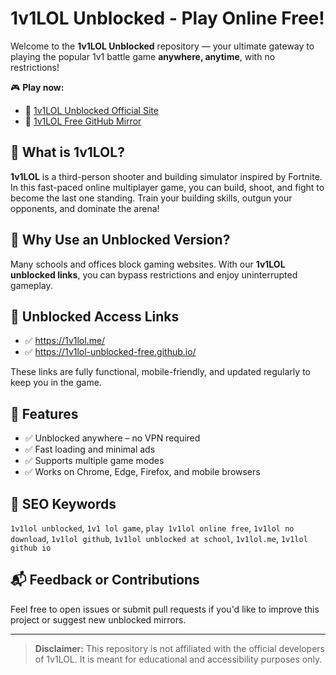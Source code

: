 # 1v1LOL Unblocked - Play Online Free!

Welcome to the **1v1LOL Unblocked** repository — your ultimate gateway to playing the popular 1v1 battle game **anywhere, anytime**, with no restrictions!

🎮 **Play now:**  
- 🔗 [1v1LOL Unblocked Official Site](https://1v1lol.me/)  
- 🔗 [1v1LOL Free GitHub Mirror](https://1v1lol-unblocked-free.github.io/)

## 🚀 What is 1v1LOL?

**1v1LOL** is a third-person shooter and building simulator inspired by Fortnite. In this fast-paced online multiplayer game, you can build, shoot, and fight to become the last one standing. Train your building skills, outgun your opponents, and dominate the arena!

## 🧠 Why Use an Unblocked Version?

Many schools and offices block gaming websites. With our **1v1LOL unblocked links**, you can bypass restrictions and enjoy uninterrupted gameplay.

## 🔗 Unblocked Access Links

- ✅ https://1v1lol.me/  
- ✅ https://1v1lol-unblocked-free.github.io/

These links are fully functional, mobile-friendly, and updated regularly to keep you in the game.

## 📌 Features

- ✅ Unblocked anywhere – no VPN required  
- ✅ Fast loading and minimal ads  
- ✅ Supports multiple game modes  
- ✅ Works on Chrome, Edge, Firefox, and mobile browsers

## 📣 SEO Keywords

`1v1lol unblocked`, `1v1 lol game`, `play 1v1lol online free`, `1v1lol no download`, `1v1lol github`, `1v1lol unblocked at school`, `1v1lol.me`, `1v1lol github io`

## 📬 Feedback or Contributions

Feel free to open issues or submit pull requests if you'd like to improve this project or suggest new unblocked mirrors.

---

> **Disclaimer:** This repository is not affiliated with the official developers of 1v1LOL. It is meant for educational and accessibility purposes only.


